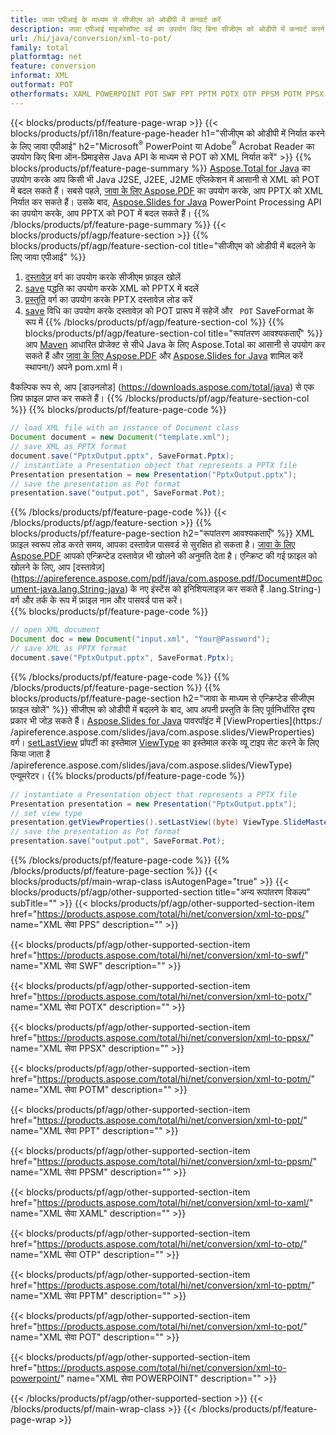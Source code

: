 ```yaml
---
title: जावा एपीआई के माध्यम से सीजीएम को ओडीपी में कनवर्ट करें
description: जावा एपीआई माइक्रोसॉफ्ट वर्ड का उपयोग किए बिना सीजीएम को ओडीपी में कनवर्ट करने के लिए
url: /hi/java/conversion/xml-to-pot/
family: total
platformtag: net
feature: conversion
informat: XML
outformat: POT
otherformats: XAML POWERPOINT POT SWF PPT PPTM POTX OTP PPSM POTM PPSX PPS
---
```

{{< blocks/products/pf/feature-page-wrap >}}
{{< blocks/products/pf/i18n/feature-page-header h1="सीजीएम को ओडीपी में निर्यात करने के लिए जावा एपीआई" h2="Microsoft<sup>&reg;</sup> PowerPoint या Adobe<sup>&reg;</sup> Acrobat Reader का उपयोग किए बिना ऑन-प्रिमाइसेस Java API के माध्यम से POT को XML निर्यात करें" >}}
{{% blocks/products/pf/feature-page-summary %}}
[Aspose.Total for Java](https://products.aspose.com/total/java/) का उपयोग करके आप किसी भी Java J2SE, J2EE, J2ME एप्लिकेशन में आसानी से XML को POT में बदल सकते हैं। सबसे पहले, [जावा के लिए Aspose.PDF](https://products.aspose.com/pdf/java/) का उपयोग करके, आप PPTX को XML निर्यात कर सकते हैं। उसके बाद, [Aspose.Slides for Java](https://products.aspose.com/slides/java/) PowerPoint Processing API का उपयोग करके, आप PPTX को POT में बदल सकते हैं।
{{% /blocks/products/pf/feature-page-summary  %}}
{{< blocks/products/pf/agp/feature-section >}}
{{% blocks/products/pf/agp/feature-section-col title="सीजीएम को ओडीपी में बदलने के लिए जावा एपीआई" %}}
1. [दस्तावेज़](https://apireference.aspose.com/pdf/java/com.aspose.pdf/Document) वर्ग का उपयोग करके सीजीएम फ़ाइल खोलें
2. [save](https://apireference.aspose.com/pdf/java/com.aspose.pdf/Document#save-java.lang.String-int-) पद्धति का उपयोग करके XML को PPTX में बदलें
3. [प्रस्तुति](https://apireference.aspose.com/slides/java/com.aspose.slides/Presentation) वर्ग का उपयोग करके PPTX दस्तावेज़ लोड करें
4. [save](https://apireference.aspose.com/slides/java/com.aspose.slides/Presentation#save-java.lang.String-int-) विधि का उपयोग करके दस्तावेज़ को POT प्रारूप में सहेजें और ` POT` SaveFormat के रूप में
{{% /blocks/products/pf/agp/feature-section-col %}}
{{% blocks/products/pf/agp/feature-section-col title="रूपांतरण आवश्यकताएँ" %}}
आप [Maven](https://repository.aspose.com/webapp/#/artifacts/browse/tree/General/repo/com/aspose/aspose-total) आधारित प्रोजेक्ट से सीधे Java के लिए Aspose.Total का आसानी से उपयोग कर सकते हैं और [जावा के लिए Aspose.PDF](https://docs.aspose.com/pdf/java/installation/) और [Aspose.Slides for Java](https://docs.aspose.com/slides/java/) शामिल करें स्थापना/) अपने pom.xml में।

वैकल्पिक रूप से, आप [डाउनलोड] (https://downloads.aspose.com/total/java) से एक ज़िप फ़ाइल प्राप्त कर सकते हैं।
{{% /blocks/products/pf/agp/feature-section-col %}}
{{% blocks/products/pf/feature-page-code %}}

```java
// load XML file with an instance of Document class
Document document = new Document("template.xml");
// save XML as PPTX format 
document.save("PptxOutput.pptx", SaveFormat.Pptx); 
// instantiate a Presentation object that represents a PPTX file
Presentation presentation = new Presentation("PptxOutput.pptx");
// save the presentation as Pot format
presentation.save("output.pot", SaveFormat.Pot);   
```
{{% /blocks/products/pf/feature-page-code %}}
{{< /blocks/products/pf/agp/feature-section >}}
{{% blocks/products/pf/feature-page-section  h2="रूपांतरण आवश्यकताएँ" %}}
XML फ़ाइल स्वरूप लोड करते समय, आपका दस्तावेज़ पासवर्ड से सुरक्षित हो सकता है। [जावा के लिए Aspose.PDF](https://products.aspose.com/pdf/java/) आपको एन्क्रिप्टेड दस्तावेज़ भी खोलने की अनुमति देता है। एन्क्रिप्ट की गई फ़ाइल को खोलने के लिए, आप [दस्तावेज़] (https://apireference.aspose.com/pdf/java/com.aspose.pdf/Document#Document-java.lang.String-java) के नए इंस्टेंस को इनिशियलाइज़ कर सकते हैं .lang.String-) वर्ग और तर्क के रूप में फ़ाइल नाम और पासवर्ड पास करें।  
{{% blocks/products/pf/feature-page-code %}}

```java
// open XML document
Document doc = new Document("input.xml", "Your@Password");
// save XML as PPTX format 
document.save("PptxOutput.pptx", SaveFormat.Pptx); 

```
{{% /blocks/products/pf/feature-page-code  %}}
{{% /blocks/products/pf/feature-page-section %}}
{{% blocks/products/pf/feature-page-section  h2="जावा के माध्यम से एन्क्रिप्टेड सीजीएम फ़ाइल खोलें" %}}
सीजीएम को ओडीपी में बदलने के बाद, आप अपनी प्रस्तुति के लिए पूर्वनिर्धारित दृश्य प्रकार भी जोड़ सकते हैं। [Aspose.Slides for Java](https://products.aspose.com/slides/java/) पावरपॉइंट में [ViewProperties](https:/ /apireference.aspose.com/slides/java/com.aspose.slides/ViewProperties) वर्ग। [setLastView](https://apireference.aspose.com/slides/java/com.aspose.slides/ViewProperties#setLastView-int-) प्रॉपर्टी का इस्तेमाल [ViewType](https:/) का इस्तेमाल करके व्यू टाइप सेट करने के लिए किया जाता है /apireference.aspose.com/slides/java/com.aspose.slides/ViewType) एन्यूमरेटर। 
{{% blocks/products/pf/feature-page-code %}}

```java
// instantiate a Presentation object that represents a PPTX file
Presentation presentation = new Presentation("PptxOutput.pptx");
// set view type
presentation.getViewProperties().setLastView((byte) ViewType.SlideMasterView);
// save the presentation as Pot format
presentation.save("output.pot", SaveFormat.Pot);    
```
{{% /blocks/products/pf/feature-page-code  %}}
{{% /blocks/products/pf/feature-page-section %}}
{{< blocks/products/pf/main-wrap-class isAutogenPage="true" >}}
{{< blocks/products/pf/agp/other-supported-section title="अन्य रूपांतरण विकल्प" subTitle="" >}}
{{< blocks/products/pf/agp/other-supported-section-item href="https://products.aspose.com/total/hi/net/conversion/xml-to-pps/" name="XML सेवा PPS" description="" >}}

{{< blocks/products/pf/agp/other-supported-section-item href="https://products.aspose.com/total/hi/net/conversion/xml-to-swf/" name="XML सेवा SWF" description="" >}}

{{< blocks/products/pf/agp/other-supported-section-item href="https://products.aspose.com/total/hi/net/conversion/xml-to-potx/" name="XML सेवा POTX" description="" >}}

{{< blocks/products/pf/agp/other-supported-section-item href="https://products.aspose.com/total/hi/net/conversion/xml-to-ppsx/" name="XML सेवा PPSX" description="" >}}

{{< blocks/products/pf/agp/other-supported-section-item href="https://products.aspose.com/total/hi/net/conversion/xml-to-potm/" name="XML सेवा POTM" description="" >}}

{{< blocks/products/pf/agp/other-supported-section-item href="https://products.aspose.com/total/hi/net/conversion/xml-to-ppt/" name="XML सेवा PPT" description="" >}}

{{< blocks/products/pf/agp/other-supported-section-item href="https://products.aspose.com/total/hi/net/conversion/xml-to-ppsm/" name="XML सेवा PPSM" description="" >}}

{{< blocks/products/pf/agp/other-supported-section-item href="https://products.aspose.com/total/hi/net/conversion/xml-to-xaml/" name="XML सेवा XAML" description="" >}}

{{< blocks/products/pf/agp/other-supported-section-item href="https://products.aspose.com/total/hi/net/conversion/xml-to-otp/" name="XML सेवा OTP" description="" >}}

{{< blocks/products/pf/agp/other-supported-section-item href="https://products.aspose.com/total/hi/net/conversion/xml-to-pptm/" name="XML सेवा PPTM" description="" >}}

{{< blocks/products/pf/agp/other-supported-section-item href="https://products.aspose.com/total/hi/net/conversion/xml-to-pot/" name="XML सेवा POT" description="" >}}

{{< blocks/products/pf/agp/other-supported-section-item href="https://products.aspose.com/total/hi/net/conversion/xml-to-powerpoint/" name="XML सेवा POWERPOINT" description="" >}}


{{< /blocks/products/pf/agp/other-supported-section >}}
{{< /blocks/products/pf/main-wrap-class >}}
{{< /blocks/products/pf/feature-page-wrap >}}